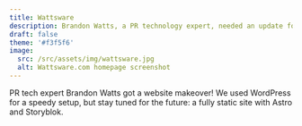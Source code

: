 ```yaml
---
title: Wattsware
description: Brandon Watts, a PR technology expert, needed an update for his startup company website. To achieve this quickly, we set up a WordPress site and customized it.
draft: false
theme: '#f3f5f6'
image:
  src: /src/assets/img/wattsware.jpg
  alt: Wattsware.com homepage screenshot
---
```


PR tech expert Brandon Watts got a website makeover! We used WordPress for a speedy setup, but stay tuned for the future: a fully static site with Astro and Storyblok.
